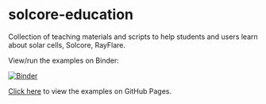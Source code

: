 # solcore-education
Collection of teaching materials and scripts to help students and users learn about solar cells, 
Solcore, RayFlare.

View/run the examples on Binder:

[![Binder](https://mybinder.org/badge_logo.svg)](https://mybinder.org/v2/gh/qpv-research-group/solcore-education/SOLA9101)

[Click here](https://qpv-research-group.github.io/solcore-education/) to view the examples on GitHub Pages.

[comment]: # (Command to convert .ipynb to .py: jupyter nbconvert --output-dir='./solar-cell-simulation' ./solar-cell-simulation/notebooks/*.ipynb --to script
)
